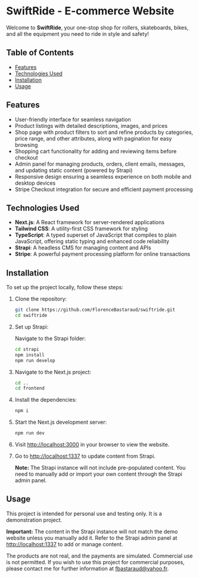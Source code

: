 # SwiftRide - E-commerce Website

Welcome to **SwiftRide**, your one-stop shop for rollers, skateboards, bikes, and all the equipment you need to ride in style and safety!

## Table of Contents

- [Features](#features)
- [Technologies Used](#technologies-used)
- [Installation](#installation)
- [Usage](#usage)

## Features

- User-friendly interface for seamless navigation
- Product listings with detailed descriptions, images, and prices
- Shop page with product filters to sort and refine products by categories, price range, and other attributes, along with pagination for easy browsing
- Shopping cart functionality for adding and reviewing items before checkout
- Admin panel for managing products, orders, client emails, messages, and updating static content (powered by Strapi)
- Responsive design ensuring a seamless experience on both mobile and desktop devices
- Stripe Checkout integration for secure and efficient payment processing

## Technologies Used

- **Next.js**: A React framework for server-rendered applications
- **Tailwind CSS**: A utility-first CSS framework for styling
- **TypeScript**: A typed superset of JavaScript that compiles to plain JavaScript, offering static typing and enhanced code reliability
- **Strapi**: A headless CMS for managing content and APIs
- **Stripe**: A powerful payment processing platform for online transactions

## Installation

To set up the project locally, follow these steps:

1. Clone the repository:

   ```bash
   git clone https://github.com/FlorenceBastaraud/swiftride.git
   cd swiftride
   ```

2. Set up Strapi:

   Navigate to the Strapi folder:

   ```bash
   cd strapi
   npm install
   npm run develop
   ```

3. Navigate to the Next.js project:

   ```bash
   cd ..
   cd frontend
   ```

4. Install the dependencies:

   ```bash
   npm i
   ```

5. Start the Next.js development server:

   ```bash
   npm run dev
   ```

6. Visit [http://localhost:3000](http://localhost:3000) in your browser to view the website.

7. Go to [http://localhost:1337](http://localhost:1337) to update content from Strapi.

   **Note:** The Strapi instance will not include pre-populated content. You need to manually add or import your own content through the Strapi admin panel.

## Usage

This project is intended for personal use and testing only. It is a demonstration project.

**Important:** The content in the Strapi instance will not match the demo website unless you manually add it. Refer to the Strapi admin panel at [http://localhost:1337](http://localhost:1337) to add or manage content.

The products are not real, and the payments are simulated. Commercial use is not permitted. If you wish to use this project for commercial purposes, please contact me for further information at [fbastaraud@yahoo.fr](mailto:fbastaraud@yahoo.fr).
